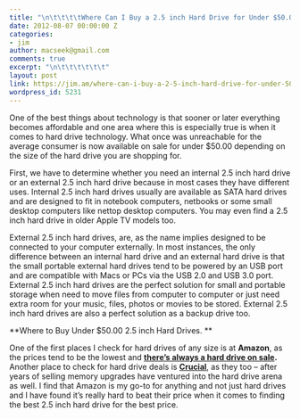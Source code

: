 ```yaml
---
title: "\n\t\t\t\tWhere Can I Buy a 2.5 inch Hard Drive for Under $50.00 USD\t\t"
date: 2012-08-07 00:00:00 Z
categories:
- jim
author: macseek@gmail.com
comments: true
excerpt: "\n\t\t\t\t\t\t"
layout: post
link: https://jim.am/where-can-i-buy-a-2-5-inch-hard-drive-for-under-50-00-usd/
wordpress_id: 5231
---
```


One of the best things about technology is that sooner or later everything becomes affordable and one area where this is especially true is when it comes to hard drive technology. What once was unreachable for the average consumer is now available on sale for under $50.00 depending on the size of the hard drive you are shopping for.




First, we have to determine whether you need an internal 2.5 inch hard drive or an external 2.5 inch hard drive because in most cases they have different uses. Internal 2.5 inch hard drives usually are available as SATA hard drives and are designed to fit in notebook computers, netbooks or some small desktop computers like nettop desktop computers. You may even find a 2.5 inch hard drive in older Apple TV models too.




External 2.5 inch hard drives, are, as the name implies designed to be connected to your computer externally. In most instances, the only difference between an internal hard drive and an external hard drive is that the small portable external hard drives tend to be powered by an USB port and are compatible with Macs or PCs via the USB 2.0 and USB 3.0 port. External 2.5 inch hard drives are the perfect solution for small and portable storage when need to move files from computer to computer or just need extra room for your music, files, photos or movies to be stored. External 2.5 inch hard drives are also a perfect solution as a backup drive too.




**Where to Buy Under $50.00 2.5 inch Hard Drives. **




One of the first places I check for hard drives of any size is at **Amazon**, as the prices tend to be the lowest and **[there’s always a hard drive on sale](http://www.amazon.com/mn/search/?_encoding=UTF8&camp=1789&creative=390957&field-keywords=2.5%20inch%20hard%20drive&linkCode=ur2&sprefix=2.5%20inch%2Caps%2C251&tag=ramseeker-20&url=search-alias%3Daps).** Another place to check for hard drive deals is [**Crucial**](http://www.anrdoezrs.net/click-1548159-10273954), as they too – after years of selling memory upgrades have ventured into the hard drive arena as well. I find that Amazon is my go-to for anything and not just hard drives and I have found it’s really hard to beat their price when it comes to finding the best 2.5 inch hard drive for the best price.


		
